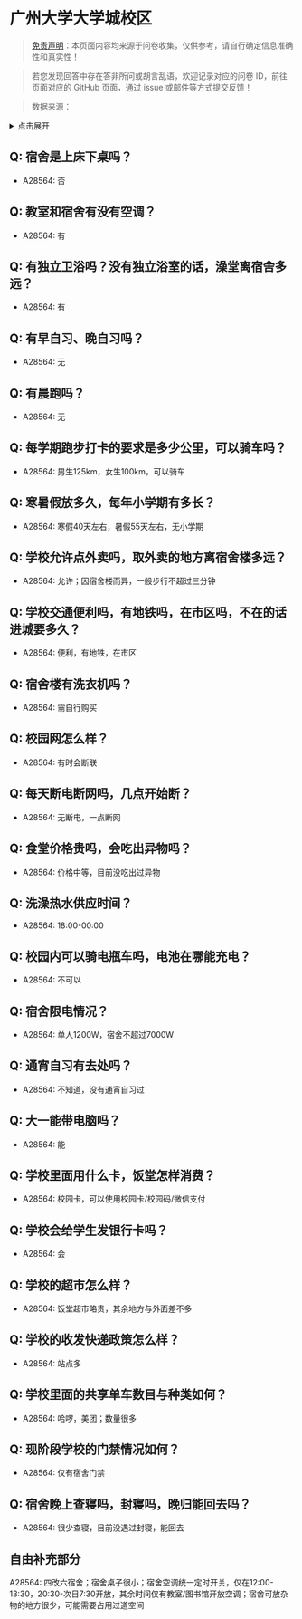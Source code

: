 # 广州大学大学城校区

> [免责声明](https://colleges.chat/#_3)：本页面内容均来源于问卷收集，仅供参考，请自行确定信息准确性和真实性！

> 若您发现回答中存在答非所问或胡言乱语，欢迎记录对应的问卷 ID，前往页面对应的 GitHub 页面，通过 issue 或邮件等方式提交反馈！

> 数据来源：

<details><summary>点击展开</summary>
<ul>
<li>A28564: 匿名 (2025 年 06 月)</li>
</ul>
</details>

## Q: 宿舍是上床下桌吗？

- A28564: 否

## Q: 教室和宿舍有没有空调？

- A28564: 有

## Q: 有独立卫浴吗？没有独立浴室的话，澡堂离宿舍多远？

- A28564: 有

## Q: 有早自习、晚自习吗？

- A28564: 无

## Q: 有晨跑吗？

- A28564: 无

## Q: 每学期跑步打卡的要求是多少公里，可以骑车吗？

- A28564: 男生125km，女生100km，可以骑车

## Q: 寒暑假放多久，每年小学期有多长？

- A28564: 寒假40天左右，暑假55天左右，无小学期

## Q: 学校允许点外卖吗，取外卖的地方离宿舍楼多远？

- A28564: 允许；因宿舍楼而异，一般步行不超过三分钟

## Q: 学校交通便利吗，有地铁吗，在市区吗，不在的话进城要多久？

- A28564: 便利，有地铁，在市区

## Q: 宿舍楼有洗衣机吗？

- A28564: 需自行购买

## Q: 校园网怎么样？

- A28564: 有时会断联

## Q: 每天断电断网吗，几点开始断？

- A28564: 无断电，一点断网

## Q: 食堂价格贵吗，会吃出异物吗？

- A28564: 价格中等，目前没吃出过异物

## Q: 洗澡热水供应时间？

- A28564: 18:00-00:00

## Q: 校园内可以骑电瓶车吗，电池在哪能充电？

- A28564: 不可以

## Q: 宿舍限电情况？

- A28564: 单人1200W，宿舍不超过7000W

## Q: 通宵自习有去处吗？

- A28564: 不知道，没有通宵自习过

## Q: 大一能带电脑吗？

- A28564: 能

## Q: 学校里面用什么卡，饭堂怎样消费？

- A28564: 校园卡，可以使用校园卡/校园码/微信支付

## Q: 学校会给学生发银行卡吗？

- A28564: 会

## Q: 学校的超市怎么样？

- A28564: 饭堂超市略贵，其余地方与外面差不多

## Q: 学校的收发快递政策怎么样？

- A28564: 站点多

## Q: 学校里面的共享单车数目与种类如何？

- A28564: 哈啰，美团；数量很多

## Q: 现阶段学校的门禁情况如何？

- A28564: 仅有宿舍门禁

## Q: 宿舍晚上查寝吗，封寝吗，晚归能回去吗？

- A28564: 很少查寝，目前没遇过封寝，能回去

## 自由补充部分

A28564: 四改六宿舍；宿舍桌子很小；宿舍空调统一定时开关，仅在12:00-13:30，20:30-次日7:30开放，其余时间仅有教室/图书馆开放空调；宿舍可放杂物的地方很少，可能需要占用过道空间